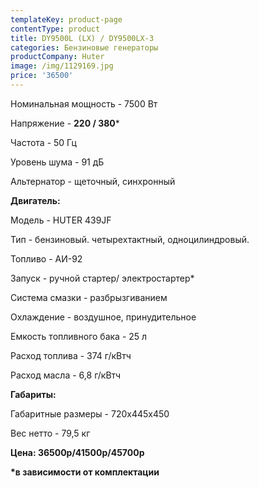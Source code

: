```yaml
---
templateKey: product-page
contentType: product
title: DY9500L (LX) / DY9500LX-3
categories: Бензиновые генераторы
productCompany: Huter
image: /img/1129169.jpg
price: '36500'
---
```

Номинальная мощность - 7500 Вт

Напряжение - **220 / 380***

Частота - 50 Гц

Уровень шума - 91 дБ

Альтернатор - щеточный, синхронный

**Двигатель:**

Модель - HUTER 439JF

Тип - бензиновый. четырехтактный, одноцилиндровый.

Топливо - АИ-92

Запуск - ручной стартер/ электростартер*

Система смазки - разбрызгиванием

Охлаждение - воздушное, принудительное

Емкость топливного бака - 25 л

Расход топлива - 374 г/кВтч

Расход масла - 6,8 г/кВтч

**Габариты:**

Габаритные размеры - 720х445х450

Вес нетто - 79,5 кг

**Цена: 36500р/41500р/45700p**

**\*в зависимости от комплектации**
